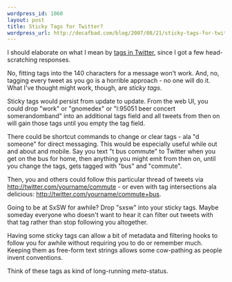 ```yaml
--- 
wordpress_id: 1060
layout: post
title: Sticky Tags for Twitter?
wordpress_url: http://decafbad.com/blog/2007/08/21/sticky-tags-for-twitter
---
```

<p>I should elaborate on what I mean by <a href="http://twitter.com/lmorchard/statuses/218773732">tags in Twitter</a>, since I got a few head-scratching responses.</p>
<p>No, fitting tags into the 140 characters for a message won't work.  And, no, tagging every tweet as you go is a horrible approach - no one will do it.  What I've thought might work, though, are <i>sticky tags</i>.</p>
<p>Sticky tags would persist from update to update.  From the web UI, you could drop "work" or "gnomedex" or "l:95051 beer concert somerandomband" into an additional tags field and all tweets from then on will gain those tags until you empty the tag field.</p>
<p>There could be shortcut commands to change or clear tags - ala "d someone" for direct messaging.  This would be especially useful while out and about and mobile.  Say you text "t bus commute" to Twitter when you get on the bus for home, then anything you might emit from then on, until you change the tags, gets tagged with "bus" and "commute".</p>
<p>Then, you and others could follow this particular thread of tweets via <a href="http://twitter.com/yourname/commute">http://twitter.com/yourname/commute</a> - or even with tag intersections ala delicious: <a href="http://twitter.com/yourname/commute+bus">http://twitter.com/yourname/commute+bus</a>.</p>
<p>Going to be at SxSW for awhile?  Drop "sxsw" into your sticky tags.  Maybe someday everyone who doesn't want to hear it can filter out tweets with that tag rather than stop following you altogether.</p>
<p>Having some sticky tags can allow a bit of metadata and filtering hooks to follow you for awhile without requiring you to do or remember much.  Keeping them as free-form text strings allows some cow-pathing as people invent conventions.</p>
<p>Think of these tags as kind of long-running <i>meta</i>-status.  </p>
